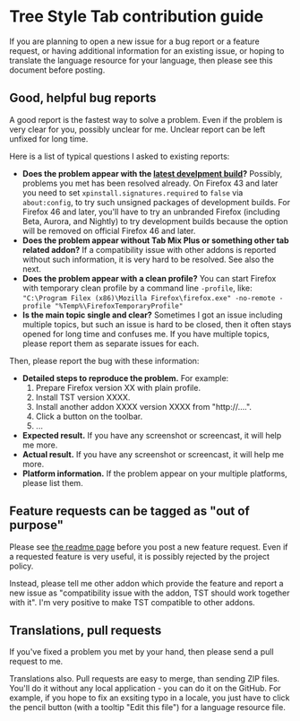 # Tree Style Tab contribution guide

If you are planning to open a new issue for a bug report or a feature request, or having additional information for an existing issue, or hoping to translate the language resource for your language, then please see this document before posting.

## Good, helpful bug reports

A good report is the fastest way to solve a problem.
Even if the problem is very clear for you, possibly unclear for me.
Unclear report can be left unfixed for long time.

Here is a list of typical questions I asked to existing reports:

 * **Does the problem appear with the [latest develpment build](http://piro.sakura.ne.jp/xul/xpi/nightly/)?**
   Possibly, problems you met has been resolved already.
   On Firefox 43 and later you need to set `xpinstall.signatures.required` to `false` via `about:config`, to try such unsigned packages of development builds.
   For Firefox 46 and later, you'll have to try an unbranded Firefox (including Beta, Aurora, and Nightly) to try development builds because the option will be removed on official Firefox 46 and later.
 * **Does the problem appear without Tab Mix Plus or something other tab related addon?**
   If a compatibility issue with other addons is reported without such information, it is very hard to be resolved.
   See also the next.
 * **Does the problem appear with a clean profile?**
   You can start Firefox with temporary clean profile by a command line `-profile`, like: `"C:\Program Filex (x86)\Mozilla Firefox\firefox.exe" -no-remote -profile "%Temp%\FirefoxTemporaryProfile"`
 * **Is the main topic single and clear?**
   Sometimes I got an issue including multiple topics, but such an issue is hard to be closed, then it often stays opened for long time and confuses me.
   If you have multiple topics, please report them as separate issues for each.

Then, please report the bug with these information:

 * **Detailed steps to reproduce the problem.** For example:
   1. Prepare Firefox version XX with plain profile.
   2. Install TST version XXXX.
   3. Install another addon XXXX version XXXX from "http://....".
   4. Click a button on the toolbar.
   5. ...
 * **Expected result.**
   If you have any screenshot or screencast, it will help me more.
 * **Actual result.**
   If you have any screenshot or screencast, it will help me more.
 * **Platform information.**
   If the problem appear on your multiple platforms, please list them.

## Feature requests can be tagged as "out of purpose"

Please see [the readme page](./README.md) before you post a new feature request.
Even if a requested feature is very useful, it is possibly rejected by the project policy.

Instead, please tell me other addon which provide the feature and report a new issue as "compatibility issue with the addon, TST should work together with it".
I'm very positive to make TST compatible to other addons.

## Translations, pull requests

If you've fixed a problem you met by your hand, then please send a pull request to me.

Translations also.
Pull requests are easy to merge, than sending ZIP files.
You'll do it without any local application - you can do it on the GitHub.
For example, if you hope to fix an exsiting typo in a locale, you just have to click the pencil button (with a tooltip "Edit this file") for a language resource file.

